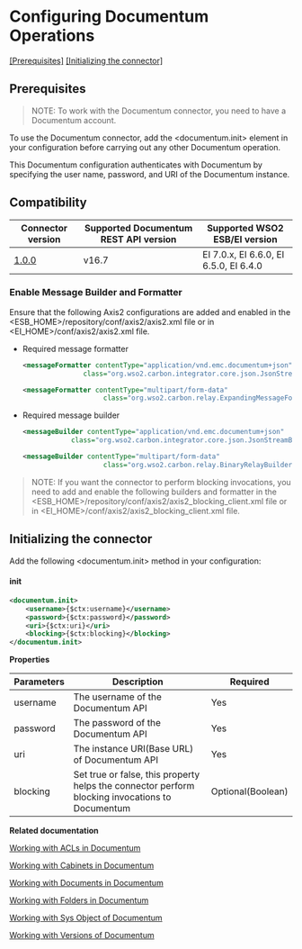 # Configuring Documentum Operations

[[Prerequisites]](#Prerequisites) [[Initializing the connector]](#initializing-the-connector)

## Prerequisites

> NOTE: To work with the Documentum connector, you need to have a Documentum account. 

To use the Documentum connector, add the <documentum.init> element in your configuration before carrying out any other Documentum operation.

This Documentum configuration authenticates with Documentum by specifying the user name, password, and URI of the Documentum instance.


## Compatibility

| Connector version | Supported Documentum REST API version | Supported WSO2 ESB/EI version |
| ------------- | ------------- | ------------- |
| [1.0.0](https://github.com/dilti/WSO2DocumentumConnectorV1/blob/master/Connector/org.wso2.carbon.esb.connector.documentum/target/documentum-connector-1.0.0.zip) | v16.7 | EI 7.0.x, EI 6.6.0, EI 6.5.0, EI 6.4.0 |

### Enable Message Builder and Formatter

Ensure that the following Axis2 configurations are added and enabled in the <ESB_HOME>/repository/conf/axis2/axis2.xml file or in <EI_HOME>/conf/axis2/axis2.xml file.

* Required message formatter

    ```xml
    <messageFormatter contentType="application/vnd.emc.documentum+json" 
                   class="org.wso2.carbon.integrator.core.json.JsonStreamFormatter"/>
 
    <messageFormatter contentType="multipart/form-data"
                        class="org.wso2.carbon.relay.ExpandingMessageFormatter"/>
    ```
* Required message builder

    ```xml
    <messageBuilder contentType="application/vnd.emc.documentum+json" 
                class="org.wso2.carbon.integrator.core.json.JsonStreamBuilder"/>

    <messageBuilder contentType="multipart/form-data"
                        class="org.wso2.carbon.relay.BinaryRelayBuilder"/>
    ```


> NOTE: If you want the connector to perform blocking invocations, you need to add and enable the following builders and formatter in the <ESB_HOME>/repository/conf/axis2/axis2_blocking_client.xml file or in <EI_HOME>/conf/axis2/axis2_blocking_client.xml file.

## Initializing the connector

Add the following <documentum.init>  method in your configuration:
 
#### init
```xml
<documentum.init>
    <username>{$ctx:username}</username>
    <password>{$ctx:password}</password>
    <uri>{$ctx:uri}</uri>
    <blocking>{$ctx:blocking}</blocking>
</documentum.init>
```
**Properties** 

| Parameters    |  Description |  Required  |
|---------------|--------------|------------|
| username          | The username of the Documentum API | Yes |
| password   | The password of the Documentum API | Yes |
| uri   | The instance URI(Base URL) of Documentum API | Yes |
| blocking   | Set true or false, this property helps the connector perform blocking invocations to Documentum | Optional(Boolean) |


**Related  documentation**

[Working with ACLs in Documentum](acls.md)

[Working with Cabinets in Documentum](cabinet.md)

[Working with Documents in Documentum](document.md)

[Working with Folders in Documentum](folder.md)

[Working with Sys Object of Documentum](sysobject.md)

[Working with Versions of Documentum](versions.md)



